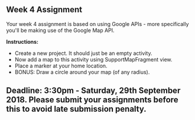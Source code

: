 ## Week 4 Assignment

Your week 4 assignment is based on using Google APIs - more specifically you'll be making use of the Google Map API.<br>

**Instructions:**
- Create a new project. It should just be an empty activity.
- Now add a map to this activity using SupportMapFragment view.
- Place a marker at your home location. 
- BONUS: Draw a circle around your map (of any radius).
## Deadline: 3:30pm - Saturday, 29th September 2018. Please submit your assignments before this to avoid late submission penalty.
